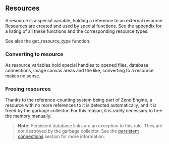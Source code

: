 Resources
---------

A <span class="type">resource</span> is a special variable, holding a
reference to an external resource. Resources are created and used by
special functions. See the
<a href="/resource.html" class="link">appendix</a> for a listing of all
these functions and the corresponding <span class="type">resource</span>
types.

See also the <span class="function">get\_resource\_type</span> function.

### Converting to resource

As <span class="type">resource</span> variables hold special handles to
opened files, database connections, image canvas areas and the like,
converting to a <span class="type">resource</span> makes no sense.

### Freeing resources

Thanks to the reference-counting system being part of Zend Engine, a
<span class="type">resource</span> with no more references to it is
detected automatically, and it is freed by the garbage collector. For
this reason, it is rarely necessary to free the memory manually.

> **Note**: <span class="simpara"> Persistent database links are an
> exception to this rule. They are *not* destroyed by the garbage
> collector. See the
> <a href="/features/persistent-connections.html" class="link">persistent connections</a>
> section for more information. </span>
